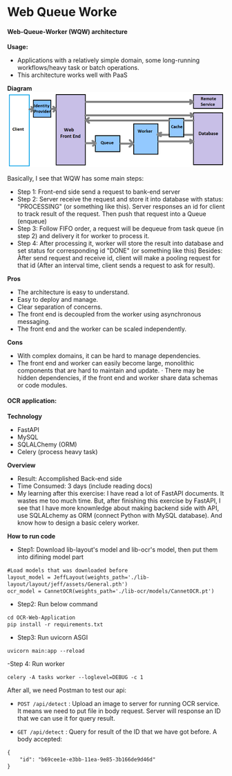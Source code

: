 # Web Queue Worke

#### Web-Queue-Worker (WQW) architecture 
**Usage:**
- Applications with a relatively simple domain, some long-running workflows/heavy task or batch operations.
- This architecture works well with PaaS

**Diagram**
![Web-Queue-Worker architecture](./assets/wqw.png)

Basically, I see that WQW has some main steps:
- Step 1: Front-end side send a request to bank-end server
- Step 2: Server receive the request and store it into database with status: "PROCESSING" (or something like this). Server responses an id for client to track result of the request. Then push that request into a Queue (enqueue)
- Step 3: Follow FIFO order, a request will be dequeue from task queue (in step 2) and delivery it for worker to process it.
- Step 4: After processing it, worker will store the result into database and set status for corresponding id "DONE" (or something like this)
Besides:
Àfter send request and receive id, client will make a pooling request for that id (After an interval time, client sends a request to ask for result). 

**Pros**
- The architecture is easy to understand.
- Easy to deploy and manage.
- Clear separation of concerns.
- The front end is decoupled from the worker using asynchronous messaging.
- The front end and the worker can be scaled independently.

**Cons**
- With complex domains, it can be hard to manage dependencies.
- The front end and worker can easily become large, monolithic components that are hard to maintain and update.
· There may be hidden dependencies, if the front end and worker share data schemas or code modules.

#### OCR application:
**Technology**
- FastAPI
- MySQL
- SQLALChemy (ORM)
- Celery (process heavy task)

**Overview**
- Result: Accomplished Back-end side
- Time Consumed: 3 days (include reading docs)
- My learning after this exercise: I have read a lot of FastAPI documents. It wastes me too much time. But, after finishing this exercise by FastAPI, I see that I have more knownledge about making backend side with API, use SQLALchemy as ORM (connect Python with MySQL database). And know how to design a basic celery worker.

**How to run code**

- Step1: Download lib-layout's model and lib-ocr's model, then put them into difining model part
```
#Load models that was downloaded before
layout_model = JeffLayout(weights_path='./lib-layout/layout/jeff/assets/General.pth')
ocr_model = CannetOCR(weights_path='./lib-ocr/models/CannetOCR.pt') 
``` 
- Step2: Run below command  
```
cd OCR-Web-Application
pip install -r requirements.txt
```
- Step3: Run uvicorn ASGI
```
uvicorn main:app --reload
```
-Step 4: Run worker
```
celery -A tasks worker --loglevel=DEBUG -c 1
```
After all, we need Postman to test our api:

- `POST /api/detect` : Upload an image to server for running OCR service. It means we need to put file in body request. Server will response an ID that we can use it for query result.

- `GET /api/detect` : Query for result of the ID that we have got before.
A body accepted:
```
{
    "id": "b69cee1e-e3bb-11ea-9e85-3b166de9d46d"
}
```
